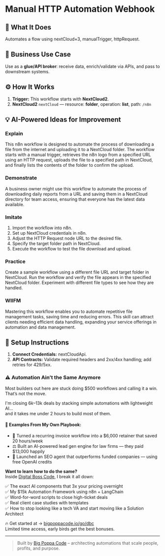 # Manual HTTP Automation Webhook
  ## 🚀 What It Does
  Automates a flow using nextCloud×3, manualTrigger, httpRequest.
  
  ## 💼 Business Use Case
  Use as a **glue/API broker**: receive data, enrich/validate via APIs, and pass to downstream systems.
  
  ## ⚙️ How It Works
  1. **Trigger:** This workflow starts with **NextCloud2**.
  2. **NextCloud2** `nextCloud` — resource: **folder**, operation: **list**, path: `/n8n`
  
  ## 💡 AI-Powered Ideas for Improvement
  ### Explain
This n8n workflow is designed to automate the process of downloading a file from the internet and uploading it to a NextCloud folder. The workflow starts with a manual trigger, retrieves the n8n logo from a specified URL using an HTTP request, uploads the file to a specified path in NextCloud, and finally lists the contents of the folder to confirm the upload.

### Demonstrate
A business owner might use this workflow to automate the process of downloading daily reports from a URL and saving them in a NextCloud directory for team access, ensuring that everyone has the latest data available.

### Imitate
1. Import the workflow into n8n.
2. Set up NextCloud credentials in n8n.
3. Adjust the HTTP Request node URL to the desired file.
4. Specify the target folder path in NextCloud.
5. Execute the workflow to test the file download and upload.

### Practice
Create a sample workflow using a different file URL and target folder in NextCloud. Run the workflow and verify the file appears in the specified NextCloud folder. Experiment with different file types to see how they are handled.

### WIIFM
Mastering this workflow enables you to automate repetitive file management tasks, saving time and reducing errors. This skill can attract clients needing efficient data handling, expanding your service offerings in automation and data management.
  
  ## 🔧 Setup Instructions
  1. **Connect Credentials:** nextCloudApi.
2. **API Contracts:** Validate required headers and 2xx/4xx handling; add retries for 429/5xx.
  
### ⚠️ Automation Ain’t the Same Anymore

Most builders out here are stuck doing $500 workflows and calling it a win.  
That’s not the move.  

I'm closing $6k–$13k deals by stacking simple automations with lightweight AI...  
and it takes me under 2 hours to build most of them.

#### 🧠 Examples From My Own Playbook:
- 🔁 Turned a recurring invoice workflow into a $6,000 retainer that saved 20 hours/week  
- ⚖️ Built an AI-powered lead gen engine for law firms — they paid $13,000 happily  
- 🚀 Launched an SEO agent that outperforms funded companies — using free OpenAI credits  

**Want to learn how to do the same?**  
Inside [Digital Boss Code](https://bigpoppacode.io/go/dbc), I break it all down:

✅ The exact AI components that 3x your pricing overnight  
✅ My $15k Automation Framework using n8n + LangChain  
✅ Word-for-word scripts to close high-ticket deals  
✅ Real client case studies with templates  
✅ How to stop looking like a tech VA and start moving like a Solution Architect  

🔥 Get started at → [bigpoppacode.io/go/dbc](https://bigpoppacode.io/go/dbc)  
Limited time access, early birds get the best bonuses.

---
> Built by [Big Poppa Code](https://bigpoppacode.io) – architecting automations that scale people, profits, and purpose.
  